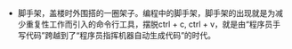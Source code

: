- 脚手架，盖楼时外围搭的一圈架子。编程中的脚手架，脚手架的出现就是为减少重复性工作而引入的命令行工具，摆脱ctrl + c, ctrl + v，就是由“程序员手写代码”跨越到了“程序员指挥机器自动生成代码”的时代。
